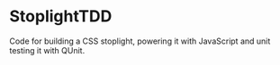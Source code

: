 StoplightTDD
============

Code for building a CSS stoplight, powering it with JavaScript and unit testing it with QUnit.
